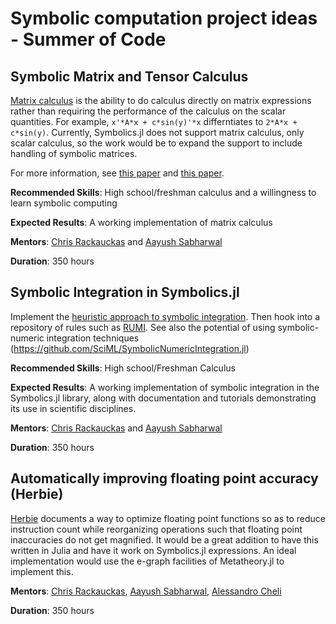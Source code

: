 # Symbolic computation project ideas - Summer of Code

## Symbolic Matrix and Tensor Calculus

[Matrix calculus](https://www.matrixcalculus.org/matrixCalculus) is the ability to do calculus
directly on matrix expressions rather than requiring the performance of the calculus on the
scalar quantities. For example, `x'*A*x + c*sin(y)'*x` differntiates to `2*A*x + c*sin(y)`.
Currently, Symbolics.jl does not support matrix calculus, only scalar calculus, so the work
would be to expand the support to include handling of symbolic matrices.

For more information, see [this paper](https://www.matrixcalculus.org/matrixcalculus.pdf)
and [this paper](https://www.matrixcalculus.org/tensorcalculus.pdf).

**Recommended Skills**: High school/freshman calculus and a willingness to learn symbolic computing

**Expected Results**: A working implementation of matrix calculus

**Mentors**: [Chris Rackauckas](https://github.com/ChrisRackauckas) and [Aayush Sabharwal](https://github.com/AayushSabharwal)

**Duration**: 350 hours

## Symbolic Integration in Symbolics.jl

Implement the [heuristic approach to symbolic integration](https://dspace.mit.edu/handle/1721.1/11997).
Then hook into a repository of rules such as [RUMI](https://rulebasedintegration.org/).
See also the potential of using symbolic-numeric integration techniques (https://github.com/SciML/SymbolicNumericIntegration.jl)

**Recommended Skills**: High school/Freshman Calculus

**Expected Results**: A working implementation of symbolic integration in the Symbolics.jl library, along with documentation and tutorials demonstrating its use in scientific disciplines.

**Mentors**: [Chris Rackauckas](https://github.com/ChrisRackauckas) and [Aayush Sabharwal](https://github.com/AayushSabharwal)

**Duration**: 350 hours


## Automatically improving floating point accuracy (Herbie)

[Herbie](https://herbie.uwplse.org/) documents a way to optimize floating point functions so as to reduce instruction count while reorganizing operations such that floating point inaccuracies do not get magnified. It would be a great addition to have this written in Julia and have it work on Symbolics.jl expressions. An ideal implementation would use the e-graph facilities of Metatheory.jl to implement this.

**Mentors**: [Chris Rackauckas](https://github.com/ChrisRackauckas), [Aayush Sabharwal](https://github.com/AayushSabharwal), [Alessandro Cheli](https://github.com/0x0f0f0f)

**Duration**: 350 hours